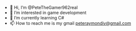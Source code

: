 - 👋 Hi, I’m @PeteTheGamer962real
- 👀 I’m interested in game development
- 🌱 I’m currently learning C#
- 📫 How to reach me  is my gmail peteraymondiv@gmail.com
